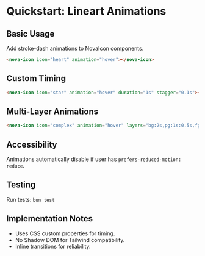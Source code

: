 # Quickstart: Lineart Animations

## Basic Usage
Add stroke-dash animations to NovaIcon components.

```html
<nova-icon icon="heart" animation="hover"></nova-icon>
```

## Custom Timing
```html
<nova-icon icon="star" animation="hover" duration="1s" stagger="0.1s"></nova-icon>
```

## Multi-Layer Animations
```html
<nova-icon icon="complex" animation="hover" layers="bg:2s,pg:1s:0.5s,fg:0.5s:1s"></nova-icon>
```

## Accessibility
Animations automatically disable if user has `prefers-reduced-motion: reduce`.

## Testing
Run tests: `bun test`

## Implementation Notes
- Uses CSS custom properties for timing.
- No Shadow DOM for Tailwind compatibility.
- Inline transitions for reliability.
